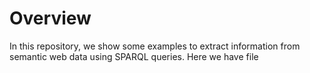 # Overview

In this repository, we show some examples to extract information from semantic web data using SPARQL queries.  Here we have file
